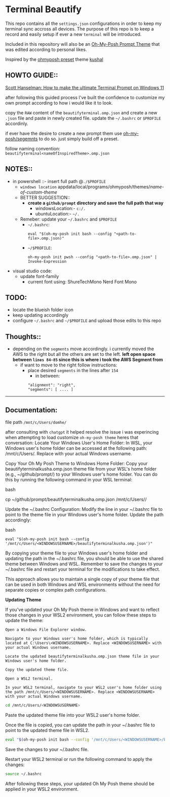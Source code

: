 # Terminal Beautify

This repo contains all the `settings.json` configurations in order to keep my terminal sync accross all devices. The purpose of this repo is to keep a record and easily setup if ever a new `terminal` will be introduced.

Included in this repository will also be an [Oh-My-Posh Prompt Theme](https://ohmyposh.dev/docs/) that was edited according to personal likes. 

Inspired by the [ohmyposh preset](https://ohmyposh.dev/docs/themes) theme [kushal](https://github.com/JanDeDobbeleer/oh-my-posh/blob/main/themes/kushal.omp.json)

## HOWTO GUIDE:: 
[Scott Hanselman: How to make the ultimate Terminal Prompt on Windows 11](https://www.youtube.com/watch?v%253DVT2L1SXFq9U%2526t%253D1935s)

after following this guided process I've built the confidence to customize my own prompt according to how i would like it to look.

copy the `RAW` content of the `beautifyterminal.omp.json` and create a new `.json` file and paste in newly created file. update the `~/.bashrc` or `$PROFILE` accordinly.

if ever have the desire to create a new prompt them use [oh-my-posh/segemnts](https://ohmyposh.dev/docs/segments/) to do so. just simply build off a preset.

follow naming convention: `beautifyterminal<nameOfInspiredTheme>.omp.json`

## NOTES::

- in powershell ::- insert full path @`./$PROFILE`
  - `windows location` appdata/local/programs/ohmyposh/themes/*name-of-custom-theme*
  - BETTER SUGGESTION::
    - **create a `github/prompt` directory and save the full path that way**
        - windowsLocation:- `c:/.`
        - ubuntuLocation:- `~/.`
  - Remeber: update your `~/.bashrc` and `$PROFILE`
    - `~/.bashrc`:
        ```
        eval "$(oh-my-posh init bash --config "<path-to-file>.omp.json)"
        ```
    - `~/$PROFILE`:
        ```
        oh-my-posh init pwsh --config "<path-to-file>.omp.json" | Invoke-Expression
        ```   
- visual studio code:
	- update font-family
    	- current font using: ShureTechMono Nerd Font Mono


## TODO:
- locate the blueish folder icon
- keep updating accordingly
- configure `~/.bashrc` and `~/$PROFILE` and upload those edits to this repo

## Thoughts::
  - depending on the `segments` move accordingly. i currently moved the AWS to the right but all the others are set to the left. **left open space between `lines 84-85` since this is where i took the AWS Segment from**
    -  if want to move to the right follow instructions:
       - place desired `segments` in the lines after `154`
         - in between:
         ```
         "alignment": "right",
         "segments": [ .... ]
         ```
----

## Documentation:

file path `/mnt/c/Users/domhe/`

after consulting with `chatgpt` it helped resolve the issue i was experincing when attempting to load customize `oh-my-posh theme` heres that conversation:
Locate Your Windows User's Home Folder: In WSL, your Windows user's home folder can be accessed at the following path: /mnt/c/Users/<WINDOWSUSERNAME>. Replace <WINDOWSUSERNAME> with your actual Windows username.

Copy Your Oh My Posh Theme to Windows Home Folder: Copy your beautifyterminalkusha.omp.json theme file from your WSL's home folder (e.g., ~/github/prompt/) to your Windows user's home folder. You can do this by running the following command in your WSL terminal:

bash

cp ~/github/prompt/beautifyterminalkusha.omp.json /mnt/c/Users/<WINDOWSUSERNAME>/

Update the ~/.bashrc Configuration: Modify the line in your ~/.bashrc file to point to the theme file in your Windows user's home folder. Update the path accordingly:

bash

    eval "$(oh-my-posh init bash --config '/mnt/c/Users/<WINDOWSUSERNAME>/beautifyterminalkusha.omp.json')"

By copying your theme file to your Windows user's home folder and updating the path in the ~/.bashrc file, you should be able to use the shared theme between Windows and WSL. Remember to save the changes to your ~/.bashrc file and restart your terminal for the modifications to take effect.

This approach allows you to maintain a single copy of your theme file that can be used in both Windows and WSL environments without the need for separate copies or complex path configurations.  


**Updating Theme**

If you've updated your Oh My Posh theme in Windows and want to reflect those changes in your WSL2 environment, you can follow these steps to update the theme:

    Open a Windows File Explorer window.

    Navigate to your Windows user's home folder, which is typically located at C:\Users\<WINDOWSUSERNAME>. Replace <WINDOWSUSERNAME> with your actual Windows username.

    Locate the updated beautifyterminalkusha.omp.json theme file in your Windows user's home folder.

    Copy the updated theme file.

    Open a WSL2 terminal.

    In your WSL2 terminal, navigate to your WSL2 user's home folder using the path /mnt/c/Users/<WINDOWSUSERNAME>. Replace <WINDOWSUSERNAME> with your actual Windows username.

    
```bash
cd /mnt/c/Users/<WINDOWSUSERNAME>
```

Paste the updated theme file into your WSL2 user's home folder.

Once the file is copied, you can update the path in your ~/.bashrc file to point to the updated theme file in WSL2.


```bash
eval "$(oh-my-posh init bash --config '/mnt/c/Users/<WINDOWSUSERNAME>/beautifyterminalkusha.omp.json')"
```
Save the changes to your ~/.bashrc file.

Restart your WSL2 terminal or run the following command to apply the changes:

```bash
source ~/.bashrc
```

After following these steps, your updated Oh My Posh theme should be applied in your WSL2 environment.
